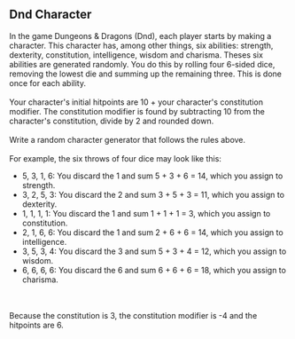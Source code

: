 ## Dnd Character
In the game Dungeons & Dragons (Dnd), each player starts by making a character.
This character has, among other things, six abilities:
strength, dexterity, constitution, intelligence, wisdom and charisma.
Theses six abilities are generated randomly.
You do this by rolling four 6-sided dice, removing the lowest die and summing up the remaining three.
This is done once for each ability.
<br>
<br>
Your character's initial hitpoints are 10 + your character's constitution modifier.
The constitution modifier is found by subtracting 10 from the character's constitution, divide by 2 and rounded down.
<br>
<br>
Write a random character generator that follows the rules above.
<br>
<br>
For example, the six throws of four dice may look like this:
- 5, 3, 1, 6: You discard the 1 and sum 5 + 3 + 6 = 14, which you assign to strength.
- 3, 2, 5, 3: You discard the 2 and sum 3 + 5 + 3 = 11, which you assign to dexterity.
- 1, 1, 1, 1: You discard the 1 and sum 1 + 1 + 1 = 3, which you assign to constitution.
- 2, 1, 6, 6: You discard the 1 and sum 2 + 6 + 6 = 14, which you assign to intelligence.
- 3, 5, 3, 4: You discard the 3 and sum 5 + 3 + 4 = 12, which you assign to wisdom.
- 6, 6, 6, 6: You discard the 6 and sum 6 + 6 + 6 = 18, which you assign to charisma.
<br>
<br>
Because the constitution is 3, the constitution modifier is -4 and the hitpoints are 6.
